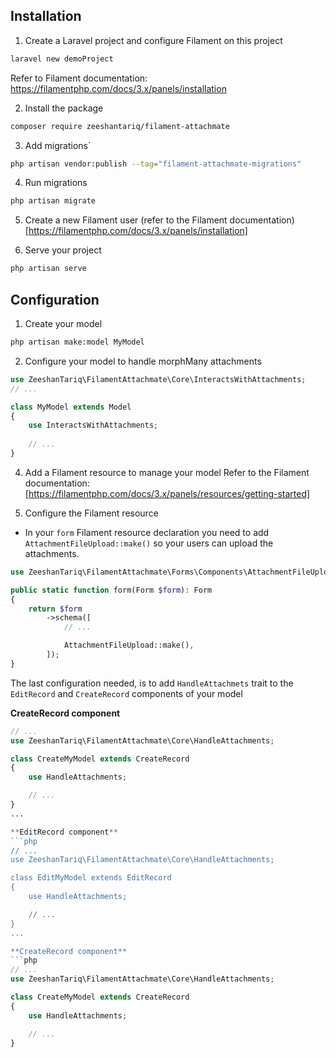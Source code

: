 ## Installation

1. Create a Laravel project and configure Filament on this project

```bash
laravel new demoProject
```
Refer to Filament documentation: https://filamentphp.com/docs/3.x/panels/installation

2. Install the package
```bash
composer require zeeshantariq/filament-attachmate
```

3. Add migrations`
```bash
php artisan vendor:publish --tag="filament-attachmate-migrations"
```

4. Run migrations
```bash
php artisan migrate
```

5. Create a new Filament user (refer to the Filament documentation)
[https://filamentphp.com/docs/3.x/panels/installation]

6. Serve your project
```bash
php artisan serve
```

## Configuration

1. Create your model
```bash
php artisan make:model MyModel
```

2. Configure your model to handle morphMany attachments
```php
use ZeeshanTariq\FilamentAttachmate\Core\InteractsWithAttachments;
// ...

class MyModel extends Model
{
    use InteractsWithAttachments;
    
    // ...
}
```

4. Add a Filament resource to manage your model
Refer to the Filament documentation: [https://filamentphp.com/docs/3.x/panels/resources/getting-started]

5. Configure the Filament resource
- In your `form` Filament resource declaration you need to add `AttachmentFileUpload::make()` so your users can upload the attachments.

```php
use ZeeshanTariq\FilamentAttachmate\Forms\Components\AttachmentFileUpload;

public static function form(Form $form): Form
{
    return $form
        ->schema([
            // ...

            AttachmentFileUpload::make(),
        ]);
}
```

The last configuration needed, is to add `HandleAttachmets` trait to the `EditRecord` and `CreateRecord` components of your model

**CreateRecord component**
```php
// ...
use ZeeshanTariq\FilamentAttachmate\Core\HandleAttachments;

class CreateMyModel extends CreateRecord
{
    use HandleAttachments;

    // ...
}
...

**EditRecord component**
```php
// ...
use ZeeshanTariq\FilamentAttachmate\Core\HandleAttachments;

class EditMyModel extends EditRecord
{
    use HandleAttachments;

    // ...
}
...

**CreateRecord component**
```php
// ...
use ZeeshanTariq\FilamentAttachmate\Core\HandleAttachments;

class CreateMyModel extends CreateRecord
{
    use HandleAttachments;

    // ...
}

